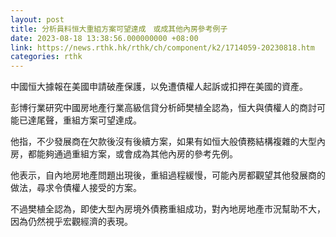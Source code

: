 ```yaml
---
layout: post
title: 分析員料恒大重組方案可望達成　或成其他內房參考例子
date: 2023-08-18 13:38:56.000000000 +08:00
link: https://news.rthk.hk/rthk/ch/component/k2/1714059-20230818.htm
categories: rthk
---
```


中國恒大據報在美國申請破產保護，以免遭債權人起訴或扣押在美國的資產。

彭博行業研究中國房地產行業高級信貸分析師樊植全認為，恒大與債權人的商討可能已達尾聲，重組方案可望達成。

他指，不少發展商在欠款後沒有後續方案，如果有如恒大般債務結構複雜的大型內房，都能夠通過重組方案，或會成為其他內房的參考先例。

他表示，自內地房地產問題出現後，重組過程緩慢，可能內房都觀望其他發展商的做法，尋求令債權人接受的方案。

不過樊植全認為，即使大型內房境外債務重組成功，對內地房地產市況幫助不大，因為仍然視乎宏觀經濟的表現。
